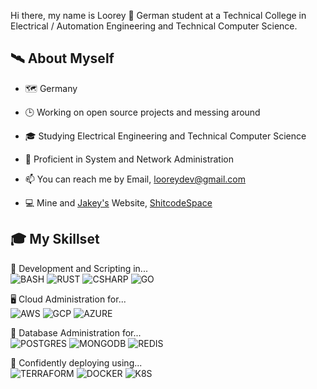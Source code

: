Hi there, my name is Loorey 👋 German student at a Technical College in Electrical / Automation Engineering and Technical Computer Science.

 ## 🛰 About Myself

- 🗺 Germany
- 🕒 Working on open source projects and messing around
- 🎓 Studying Electrical Engineering and Technical Computer Science
- 🔧 Proficient in System and Network Administration
- 📫 You can reach me by Email, looreydev@gmail.com

- 💻 Mine and [Jakey's](https://github.com/Jakey-F/) Website, [ShitcodeSpace](http://shitcode.space/)

## 🎓 My Skillset

🔧 Development and Scripting in...\
![BASH](https://img.shields.io/badge/shell_script%20-%23121011.svg?&style=for-the-badge&logo=gnu-bash&logoColor=white)
![RUST](https://img.shields.io/badge/rust-%23000000.svg?style=for-the-badge&logo=rust&logoColor=white)
![CSHARP](https://img.shields.io/badge/c%23%20-%23239120.svg?&style=for-the-badge&logo=c-sharp&logoColor=white)
![GO](https://img.shields.io/badge/go-%2300ADD8.svg?&style=for-the-badge&logo=go&logoColor=white)


🖥 Cloud Administration for...\
![AWS](https://img.shields.io/badge/AWS%20-%23FF9900.svg?&style=for-the-badge&logo=amazon-aws&logoColor=white)
![GCP](https://img.shields.io/badge/Google%20Cloud%20-%234285F4.svg?&style=for-the-badge&logo=google-cloud&logoColor=white)
![AZURE](https://img.shields.io/badge/azure%20-%230072C6.svg?&style=for-the-badge&logo=azure-devops&logoColor=white)

💾 Database Administration for...\
![POSTGRES](https://img.shields.io/badge/postgres-%23316192.svg?&style=for-the-badge&logo=postgresql&logoColor=white)
![MONGODB](https://img.shields.io/badge/MongoDB-%234ea94b.svg?&style=for-the-badge&logo=mongodb&logoColor=white)
![REDIS](https://img.shields.io/badge/redis-%23DD0031.svg?style=for-the-badge&logo=redis&logoColor=white)

📡 Confidently deploying using...\
![TERRAFORM](https://img.shields.io/badge/terraform%20-%235835CC.svg?&style=for-the-badge&logo=terraform&logoColor=white)
![DOCKER](https://img.shields.io/badge/docker%20-%230db7ed.svg?&style=for-the-badge&logo=docker&logoColor=white)
![K8S](https://img.shields.io/badge/kubernetes%20-%23326ce5.svg?&style=for-the-badge&logo=kubernetes&logoColor=white)
